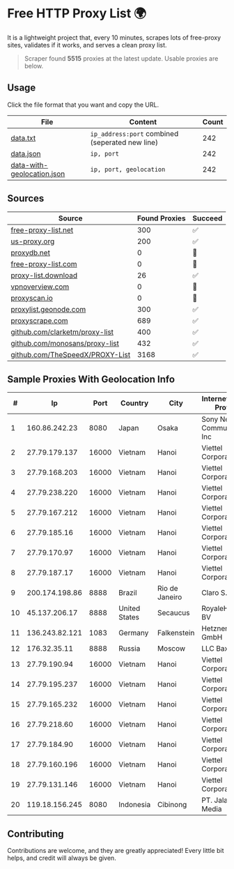 
# Free HTTP Proxy List 🌍

It is a lightweight project that, every 10 minutes, scrapes lots of free-proxy sites, validates if it works, and serves a clean proxy list.


> Scraper found **5515** proxies at the latest update. Usable proxies are below.

## Usage

Click the file format that you want and copy the URL.


|File|Content|Count|
|----|-------|-----|
|[data.txt](https://raw.githubusercontent.com/themiralay/Proxy-List-World/master/data.txt)|`ip_address:port` combined (seperated new line)|242|
|[data.json](https://raw.githubusercontent.com/themiralay/Proxy-List-World/master/data.json)|`ip, port`|242|
|[data-with-geolocation.json](https://raw.githubusercontent.com/themiralay/Proxy-List-World/master/data-with-geolocation.json)|`ip, port, geolocation`|242|

## Sources

|Source|Found Proxies|Succeed|
|------|-------------|-------|
|[free-proxy-list.net](https://free-proxy-list.net)|300|✅|
|[us-proxy.org](https://www.us-proxy.org)|200|✅|
|[proxydb.net](http://proxydb.net)|0|🚫|
|[free-proxy-list.com](https://free-proxy-list.com/?page=&port=&type%5B%5D=http&type%5B%5D=https&up_time=0&search=Search)|0|🚫|
|[proxy-list.download](https://www.proxy-list.download/HTTP)|26|✅|
|[vpnoverview.com](https://vpnoverview.com/privacy/anonymous-browsing/free-proxy-servers)|0|🚫|
|[proxyscan.io](https://www.proxyscan.io)|0|🚫|
|[proxylist.geonode.com](https://proxylist.geonode.com/api/proxy-list?limit=300&page=1&sort_by=lastChecked&sort_type=desc&protocols=http,https)|300|✅|
|[proxyscrape.com](https://api.proxyscrape.com/v2/?request=displayproxies&protocol=http&timeout=10000&country=all&ssl=all&anonymity=all)|689|✅|
|[github.com/clarketm/proxy-list](https://raw.githubusercontent.com/clarketm/proxy-list/master/proxy-list-raw.txt)|400|✅|
|[github.com/monosans/proxy-list](https://raw.githubusercontent.com/monosans/proxy-list/main/proxies/http.txt)|432|✅|
|[github.com/TheSpeedX/PROXY-List](https://raw.githubusercontent.com/TheSpeedX/PROXY-List/master/http.txt)|3168|✅|


## Sample Proxies With Geolocation Info

|#|Ip|Port|Country|City|Internet Service Provider|
|-|--|----|-------|----|-------------------------|
|1|160.86.242.23|8080|Japan|Osaka|Sony Network Communications Inc|
|2|27.79.179.137|16000|Vietnam|Hanoi|Viettel Corporation|
|3|27.79.168.203|16000|Vietnam|Hanoi|Viettel Corporation|
|4|27.79.238.220|16000|Vietnam|Hanoi|Viettel Corporation|
|5|27.79.167.212|16000|Vietnam|Hanoi|Viettel Corporation|
|6|27.79.185.16|16000|Vietnam|Hanoi|Viettel Corporation|
|7|27.79.170.97|16000|Vietnam|Hanoi|Viettel Corporation|
|8|27.79.187.17|16000|Vietnam|Hanoi|Viettel Corporation|
|9|200.174.198.86|8888|Brazil|Rio de Janeiro|Claro S.A|
|10|45.137.206.17|8888|United States|Secaucus|RoyaleHosting BV|
|11|136.243.82.121|1083|Germany|Falkenstein|Hetzner Online GmbH|
|12|176.32.35.11|8888|Russia|Moscow|LLC Baxet|
|13|27.79.190.94|16000|Vietnam|Hanoi|Viettel Corporation|
|14|27.79.195.237|16000|Vietnam|Hanoi|Viettel Corporation|
|15|27.79.165.232|16000|Vietnam|Hanoi|Viettel Corporation|
|16|27.79.218.60|16000|Vietnam|Hanoi|Viettel Corporation|
|17|27.79.184.90|16000|Vietnam|Hanoi|Viettel Corporation|
|18|27.79.160.196|16000|Vietnam|Hanoi|Viettel Corporation|
|19|27.79.131.146|16000|Vietnam|Hanoi|Viettel Corporation|
|20|119.18.156.245|8080|Indonesia|Cibinong|PT. Jala Lintas Media|



## Contributing

Contributions are welcome, and they are greatly appreciated! Every
little bit helps, and credit will always be given.

